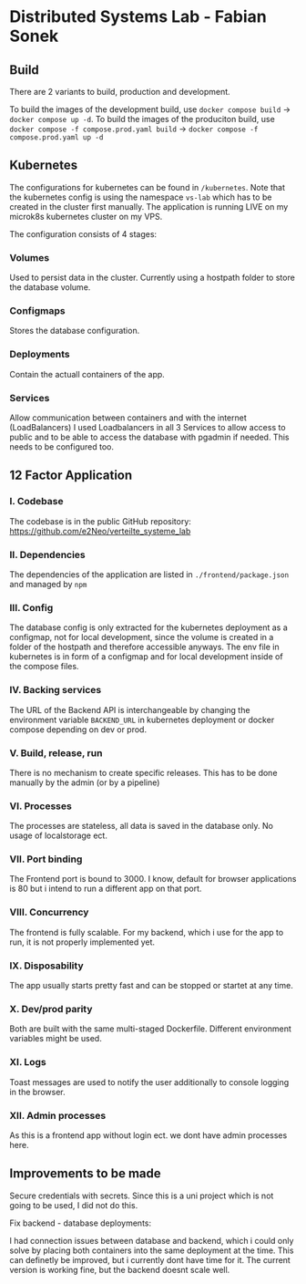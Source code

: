 # Distributed Systems Lab - Fabian Sonek

## Build

There are 2 variants to build, production and development.

To build the images of the development build, use ``docker compose build`` -> ``docker compose up -d``.
To build the images of the produciton build, use ``docker compose -f compose.prod.yaml build`` -> ``docker compose -f compose.prod.yaml up -d``

## Kubernetes

The configurations for kubernetes can be found in ``/kubernetes``. Note that the kubernetes config is using the namespace ``vs-lab`` which has to be created in the cluster first manually.
The application is running LIVE on my microk8s kubernetes cluster on my VPS.

The configuration consists of 4 stages:

### Volumes

Used to persist data in the cluster. Currently using a hostpath folder to store the database volume.

### Configmaps

Stores the database configuration.

### Deployments

Contain the actuall containers of the app.

### Services

Allow communication between containers and with the internet (LoadBalancers)
I used Loadbalancers in all 3 Services to allow access to public and to be able to access the database with pgadmin if needed. This needs to be configured too.

## 12 Factor Application

### I. Codebase

The codebase is in the public GitHub repository: https://github.com/e2Neo/verteilte_systeme_lab

### II. Dependencies

The dependencies of the application are listed in ``./frontend/package.json`` and managed by ``npm``

### III. Config

The database config is only extracted for the kubernetes deployment as a configmap, not for local development, since the volume is created in a folder of the hostpath and therefore accessible anyways. 
The env file in kubernetes is in form of a configmap and for local development inside of the compose files.

### IV. Backing services

The URL of the Backend API is interchangeable by changing the environment variable ``BACKEND_URL`` in kubernetes deployment or docker compose depending on dev or prod.

### V. Build, release, run

There is no mechanism to create specific releases. This has to be done manually by the admin (or by a pipeline)

### VI. Processes

The processes are stateless, all data is saved in the database only. No usage of localstorage ect.

### VII. Port binding

The Frontend port is bound to 3000. I know, default for browser applications is 80 but i intend to run a different app on that port.

### VIII. Concurrency

The frontend is fully scalable. For my backend, which i use for the app to run, it is not properly implemented yet.

### IX. Disposability

The app usually starts pretty fast and can be stopped or startet at any time.

### X. Dev/prod parity

Both are built with the same multi-staged Dockerfile. Different environment variables might be used.

### XI. Logs

Toast messages are used to notify the user additionally to console logging in the browser.

### XII. Admin processes

As this is a frontend app without login ect. we dont have admin processes here.

## Improvements to be made

Secure credentials with secrets. Since this is a uni project which is not going to be used, I did not do this.

Fix backend - database deployments:

 I had connection issues between database and backend, which i could only solve by placing both containers into the same deployment at the time.
This can definetly be improved, but i currently dont have time for it. The current version is working fine, but the backend doesnt scale well.
